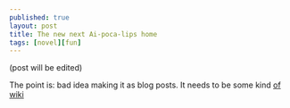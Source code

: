 ```yaml
---
published: true
layout: post
title: The new next Ai-poca-lips home
tags: [novel][fun]
---
```


(post will be edited)

The point is: bad idea making it as blog posts. It needs to be some kind [of wiki](https://github.com/cauerego/cauerego.github.io/wiki/a-novel)
